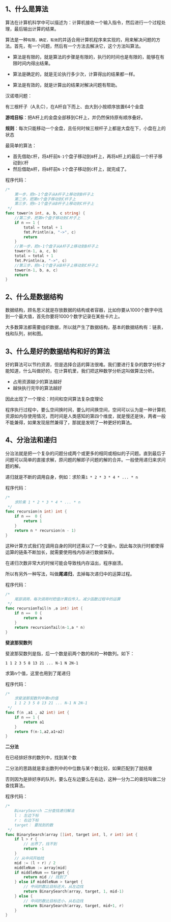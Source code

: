 ## 1、什么是算法

算法在计算机科学中可以描述为：计算机接收一个输入指令，然后进行一个过程处理，最后输出计算的结果。

算法是一种`有限，确定，有效`的并适合用计算机程序来实现的，用来解决问题的方法。首先，有一个问题，然后有一个方法去解决它，这个方法叫算法。

- 算法是有限的，就是算法的步骤是有限的，执行的时间也是有限的，能够在有限时间内得出结果。

- 算法是确定的，就是无论执行多少次，计算得出的结果都一样。

- 算法是有效的，就是计算出的结果对解决问题有帮助。

汉诺塔问题：

有三根杆子（A,B,C），在A杆自下而上、由大到小按顺序放置64个金盘

**游戏目标**：把A杆上的金盘全部移到C杆上，并仍然保持原有顺序叠好。

**规则**：每次只能移动一个金盘，且任何时候三根杆子上都是大盘在下，小盘在上的状态

最简单的算法：
- 首先借助`C`杆，将`A`杆前`N-1`个盘子移动到`B`杆上，再将`A`杆上的最后一个杆子移动到`C`杆
- 然后借助`A`杆，将`B`杆前`N-1`个盘子移动到`C`杆上，就完成了。

程序代码：
```go
/*
	第一步，把n-1个盘子从A杆子上移动到B杆子上
	第二步，把第n个盘子移动到C杆子上
	第三步，把n-1个盘子从B杆子上移动到C杆子上
 */
func tower(n int, a, b, c string) {
	//第二步，把第n个盘子移动到C杆子上
	if n == 1 {
		total = total + 1
		fmt.Println(a, "->", c)
		return
	}
	//第一步，把n-1个盘子从A杆子上移动到B杆子上
	tower(n-1, a, c, b)
	total = total + 1
	fmt.Println(a, "->", c)
	//第三步，把n-1个盘子从B杆子上移动到C杆子上
	tower(n-1, b, a, c)
	return
}
```
## 2、什么是数据结构
数据结构，顾名思义就是存放数据的结构或者容器，比如你要从1000个数字中找到一个最大值，首先你要将1000个数字记录在某些卡片上。

大多数算法都需要组织数据，所以就产生了数据结构，基本的数据结构有：链表，栈和队列，树和图。

## 3、什么是好的数据结构和好的算法
好的算法可以节约资源，但是选择合适的算法很难。我们要进行复杂的数学分析才能知道，什么叫做好的，在计算机里，我们把这种数学分析这叫做算法分析。
- 占用资源越少的算法越好
- 越快执行完毕的算法越好

因此出现了一个理论：时间和空间算法复杂度理论

程序执行过程中，要么空间换时间，要么时间换空间，空间可以认为是一种计算机资源如内存使用情况，而时间是人类感知的第四个维度，就是慢还是快，两者一般不能兼得，如果发现居然兼得了，那就是发明了一种更好的算法。

## 4、分治法和递归
分治法就是把一个复杂的问题分成两个或更多的相同或相似的子问题。直到最后子问题可以简单的直接求解，原问题的解即子问题的解的合并。一般使用递归来求问题的解。

递归就是不断的调用自身，例如：求阶乘`1 * 2 * 3 * 4 * ... * n`

程序代码：

```go
/*
	求阶乘 1 * 2 * 3 * 4 * ... * n
 */
func recursion(n int) int {
	if n ==  0 {
		return 1
	}
	return n * recursion(n - 1)
}
```

这种计算方式我们在调用自身的同时还乘以了一个变量n，因此每次执行时都使得运算的链条不断加长，就需要使用栈内存进行数据保存。

在递归次数非常大的时候可能会导致栈内存溢出，程序崩溃。

所以有另外一种写法，叫做**尾递归**，去掉每次递归中的运算过程。

程序代码：

```go
/*
	尾部调用，每次调用时把值计算后传入，减少函数过程中的运算
 */
func recursionTail(n ,a int) int {
	if n ==  0 {
		return a
	}
	return recursionTail(n-1,a * n)
}
```

**斐波那契数列**

斐波那契数列是指，后一个数是前两个数的和的一种数列。如下：

```
1 1 2 3 5 8 13 21 ... N-1 N 2N-1
```

求第n个值，这里也用到了尾递归

程序代码：

```go
/*
	求斐波那契数列中第n的值
	1 1 2 3 5 8 13 21 ... N-1 N 2N-1
 */
func f(n ,a1 , a2 int) int {
	if n == 1 {
		return a1
	}
	return f(n-1,a2,a1+a2)
}
```

**二分法**

在已经排好序的数列中，找到某个数

二分法的思路就是拿出数列中的中位数与某个数比较，如果匹配到了就结束

否则因为是排好序的队列，要么在左边要么在右边，这种一分为二的查找叫做二分查找算法。

程序代码：

```go
/*
	BinarySearch 二分查找递归解法
	l : 左边下标
	r : 右边下标
	target： 要找到的数
 */
func BinarySearch(array []int, target int, l, r int) int {
	if l > r {
		// 出界了，找不到
		return -1
	}
	// 从中间开始找
	mid := (l + r) / 2
	middleNum := array[mid]
	if middleNum == target {
		return mid // 找到了
	} else if middleNum > target {
		// 中间的数比目标还大，从左边找
		return BinarySearch(array, target, 1, mid-1)
	} else {
		// 中间的数比目标还小，从右边找
		return BinarySearch(array, target, mid+1, r)
	}
}
```

